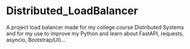 # Distributed_LoadBalancer
A project load balancer made for my college course Distributed Systems and for my use to improve my Python and learn about FastAPI, requests, asyncio, Bootstrap(UI)...
